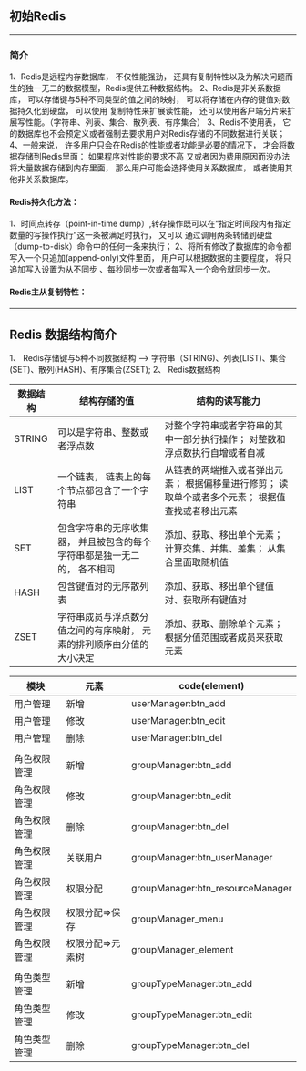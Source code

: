 ## 初始Redis
***

### 简介
1、Redis是远程内存数据库， 不仅性能强劲， 还具有复制特性以及为解决问题而生的独一无二的数据模型，Redis提供五种数据结构。
2、Redis是非关系数据库， 可以存储键与5种不同类型的值之间的映射， 可以将存储在内存的键值对数据持久化到硬盘， 可以使用
复制特性来扩展读性能， 还可以使用客户端分片来扩展写性能。（字符串、列表、集合、散列表、有序集合）
3、Redis不使用表， 它的数据库也不会预定义或者强制去要求用户对Redis存储的不同数据进行关联；
4、一般来说， 许多用户只会在Redis的性能或者功能是必要的情况下， 才会将数据存储到Redis里面： 如果程序对性能的要求不高
又或者因为费用原因而没办法将大量数据存储到内存里面， 那么用户可能会选择使用关系数据库， 或者使用其他非关系数据库。
#### Redis持久化方法：
1、时间点转存（point-in-time dump）,转存操作既可以在“指定时间段内有指定数量的写操作执行”这一条被满足时执行， 又可以
通过调用两条转储到硬盘（dump-to-disk）命令中的任何一条来执行；
2、将所有修改了数据库的命令都写入一个只追加(append-only)文件里面， 用户可以根据数据的主要程度， 将只追加写入设置为从不同步
、每秒同步一次或者每写入一个命令就同步一次。

#### Redis主从复制特性：


***

## Redis 数据结构简介
1、 Redis存储键与5种不同数据结构 --> 字符串（STRING)、列表(LIST)、集合(SET)、散列(HASH)、有序集合(ZSET);
2、 Redis数据结构

| 数据结构       |          结构存储的值                      |          结构的读写能力               |
| ------------- |----------------------------------------| -----------------------------------|
| STRING        | 可以是字符串、整数或者浮点数                  | 对整个字符串或者字符串的其中一部分执行操作； 对整数和浮点数执行自增或者自减 |
| LIST          | 一个链表， 链表上的每个节点都包含了一个字符串    | 从链表的两端推入或者弹出元素； 根据偏移量进行修剪； 读取单个或者多个元素； 根据值查找或者移出元素 |
| SET           | 包含字符串的无序收集器， 并且被包含的每个字符串都是独一无二的， 各不相同 | 添加、获取、移出单个元素；  计算交集、并集、差集； 从集合里面取随机值 |
| HASH          | 包含键值对的无序散列表                     | 添加、获取、移出单个键值对、获取所有键值对 |
| ZSET          | 字符串成员与浮点数分值之间的有序映射， 元素的排列顺序由分值的大小决定 | 添加、获取、删除单个元素； 根据分值范围或者成员来获取元素 |


| 模块         | 元素     |  code(element)                |
| ------------ | -------- | ---------------------------- |
| 用户管理     | 新增     | userManager:btn_add          |
| 用户管理     | 修改     | userManager:btn_edit         |
| 用户管理     | 删除     | userManager:btn_del          |
|  |  |  |
| 角色权限管理 | 新增 | groupManager:btn_add |
| 角色权限管理 | 修改 | groupManager:btn_edit |
| 角色权限管理 | 删除 | groupManager:btn_del |
| 角色权限管理 | 关联用户 | groupManager:btn_userManager |
| 角色权限管理 | 权限分配 | groupManager:btn_resourceManager |
| 角色权限管理 | 权限分配=>保存 | groupManager_menu |
| 角色权限管理 | 权限分配=>元素树 | groupManager_element |
|  |  |  |
| 角色类型管理 | 新增     | groupTypeManager:btn_add     |
| 角色类型管理 | 修改     | groupTypeManager:btn_edit    |
| 角色类型管理 | 删除     | groupTypeManager:btn_del     |
